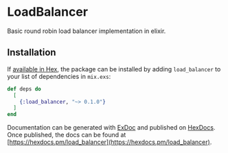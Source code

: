 # LoadBalancer

Basic round robin load balancer implementation in elixir.

## Installation

If [available in Hex](https://hex.pm/docs/publish), the package can be installed
by adding `load_balancer` to your list of dependencies in `mix.exs`:

```elixir
def deps do
  [
    {:load_balancer, "~> 0.1.0"}
  ]
end
```

Documentation can be generated with [ExDoc](https://github.com/elixir-lang/ex_doc)
and published on [HexDocs](https://hexdocs.pm). Once published, the docs can
be found at [https://hexdocs.pm/load_balancer](https://hexdocs.pm/load_balancer).


